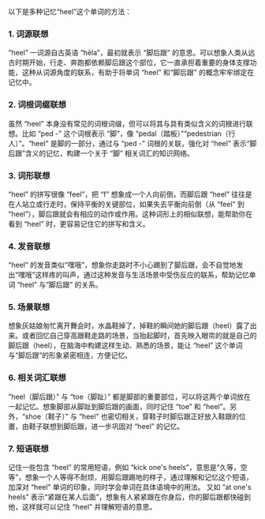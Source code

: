以下是多种记忆“heel”这个单词的方法：

### 1. 词源联想
“heel” 一词源自古英语 “hēla”，最初就表示 “脚后跟” 的意思。可以想象人类从远古时期开始，行走、奔跑都依赖脚后跟这个部位，它一直承担着重要的身体支撑功能，这种从词源角度的联系，有助于将单词 “heel” 和“脚后跟” 的概念牢牢绑定在记忆中。 

### 2. 词根词缀联想
虽然 “heel” 本身没有常见的词根词缀，但可以将其与具有类似含义的词根进行联想。比如 “ped -” 这个词根表示 “脚”，像 “pedal（踏板）”“pedestrian（行人）”。“heel” 是脚的一部分，通过与 “ped -” 词根的关联，强化对 “heel” 表示“脚后跟”含义的记忆，构建一个关于 “脚” 相关词汇的知识网络。

### 3. 词形联想
“heel” 的拼写很像 “feel”，把 “f” 想象成一个人向前倒，而脚后跟 “heel” 往往是在人站立或行走时，保持平衡的关键部位，如果失去平衡向前倒（从 “feel” 到 “heel”），脚后跟就会有相应的动作或作用。这种词形上的相似联想，能帮助你在看到 “heel” 时，更容易记住它的拼写和含义。

### 4. 发音联想
“heel” 的发音类似“嘿哦”，想象你走路时不小心踢到了脚后跟，会不自觉地发出“嘿哦”这样疼的叫声，通过这种发音与生活场景中受伤反应的联系，帮助记忆单词 “heel” 与“脚后跟” 的关系。

### 5. 场景联想
想象灰姑娘匆忙离开舞会时，水晶鞋掉了，掉鞋的瞬间她的脚后跟（heel）露了出来。或者回忆自己穿高跟鞋走路的场景，当抬起脚时，首先映入眼帘的就是自己的脚后跟（heel），在脑海中构建这样生动、熟悉的场景，能让 “heel” 这个单词与“脚后跟”的形象紧密相连，方便记忆。

### 6. 相关词汇联想
“heel（脚后跟）” 与 “toe（脚趾）” 都是脚部的重要部位，可以将这两个单词放在一起记忆。想象脚部从脚趾到脚后跟的画面，同时记住 “toe” 和 “heel”。另外，“shoe（鞋子）” 与 “heel” 也密切相关，穿鞋子时脚后跟正好放入鞋跟的位置，由鞋子联想到脚后跟，进一步巩固对 “heel” 的记忆。

### 7. 短语联想
记住一些包含 “heel” 的常用短语，例如 “kick one's heels”，意思是“久等，空等”，想象一个人等得不耐烦，用脚后跟踢地的样子，通过理解和记忆这个短语，加深对 “heel” 单词的印象，同时学会单词在具体语境中的用法。 又如 “at one's heels” 表示“紧跟在某人后面”，想象有人紧紧跟在你身后，你的脚后跟都快碰到他，这样就可以记住 “heel” 并理解短语的意思。 